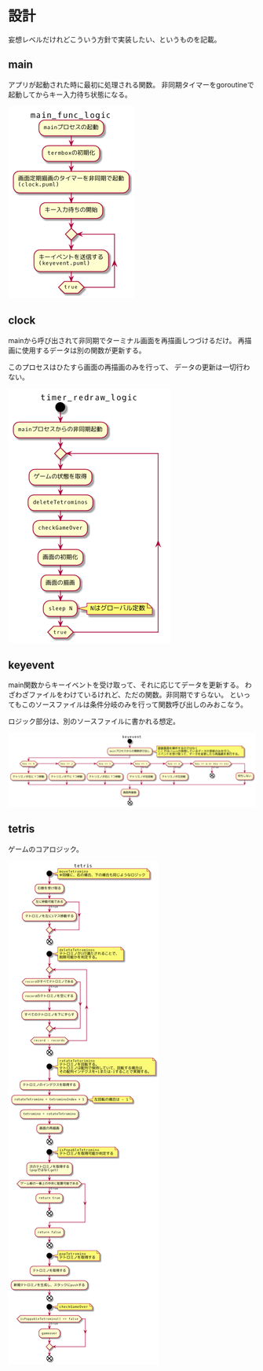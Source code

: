 # 設計

妄想レベルだけれどこういう方針で実装したい、というものを記載。

## main

アプリが起動された時に最初に処理される関数。
非同期タイマーをgoroutineで起動してからキー入力待ち状態になる。

![main](../out/doc/main/main_func_logic.png)

## clock

mainから呼び出されて非同期でターミナル画面を再描画しつづけるだけ。
再描画に使用するデータは別の関数が更新する。

このプロセスはひたすら画面の再描画のみを行って、
データの更新は一切行わない。

![clock](../out/doc/clock/timer_redraw_logic.png)

## keyevent

main関数からキーイベントを受け取って、それに応じてデータを更新する。
わざわざファイルをわけているけれど、ただの関数。非同期ですらない。
といってもこのソースファイルは条件分岐のみを行って関数呼び出しのみおこなう。

ロジック部分は、別のソースファイルに書かれる想定。

![keyevent](../out/doc/keyevent/keyevent.png)

## tetris

ゲームのコアロジック。

![tetris](../out/doc/tetris/tetris.png)